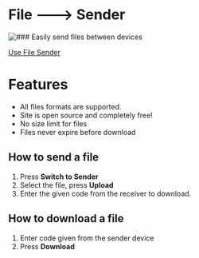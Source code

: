 # File ---> Sender

![### Easily send files between devices](https://i.postimg.cc/KYg1WqHs/file-sender-demo.png)

[Use File Sender](https://file-sender.karimk123.repl.co/)

# Features

 - All files formats are supported.
 - Site is open source and completely free!
 - No size limit for files 
 - Files never expire before download

## How to send a file

1. Press **Switch to Sender**
2.  Select the file, press **Upload**
3. Enter the given code from the receiver to download.


## How to download a file
1. Enter code given from the sender device 
2. Press **Download**






